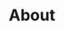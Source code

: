 ---
layout: blocks
title: About
blocks: 
    - title: About this website
      text: | 
        This website exists to help challenge common misconceptions and myths about LGBT+ people.

        Many hold negative attitudes towards gay, bi and trans people, based solely on misinformation or outdated stereotypes. This can lead to discrimination, harassment, and violence against LGBT+ individuals and their supporters. (See [the Pyramid of Hate](https://www.adl.org/sites/default/files/documents/pyramid-of-hate.pdf).)

        This site aims to provide accurate information and evidence-based facts to debunk these myths and misconceptions. By promoting greater understanding, we can help create a more inclusive society.

        It is not claiming to be a definite source of truth. [Feedback]({{site.data.general.feedback-form}}) and critique (but not hate mail) are welcome.
    - title: Why did you make this?
      text: | 
        Online arguments on the topic of LGBT+ rights often cascade into a heated back-and-forth of personal attacks. 

        I imagined a resource that debunks misconceptions in a polite and understanding way, as you might try to explain to your prejudiced—but actually kind—relatives.

        A link that you can post under ignorant comments on social media to educate, without wasting time and effort to gather references from the ground up, or sanity to argue about your right to live freely.
    - title: Who’s behind this?
      text: | 
        I’m [Anna, a designer / developer from Europe](https://annafilou.com). 👋🏻 

        I wrote the original content for this website, but realize the most effective way to challenge misinformation is through collaboration and feedback. 

        That's why I'm looking for [input from visitors]({{site.data.general.feedback-form}}), to make this site as informative and impactful as possible.
    - title: Can I help?
      text: | 
        Yes! There are countless misconceptions and countless ways to educate. If you have any ideas for myths to debunk, pages to add, or anything else, please [share your feedback]({{site.data.general.feedback-form}}).
---